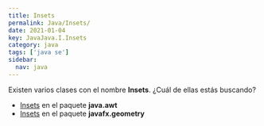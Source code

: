 ```yaml
---
title: Insets
permalink: Java/Insets/
date: 2021-01-04
key: JavaJava.I.Insets
category: java
tags: ['java se']
sidebar: 
  nav: java
---
```


Existen varios clases con el nombre **Insets**. ¿Cuál de ellas estás buscando?
<ul>
<li><a href="/Java/Insets-java-awt/">Insets</a> en el paquete <strong>java.awt</strong></li>
<li><a href="/Java/Insets-javafx-geometry/">Insets</a> en el paquete <strong>javafx.geometry</strong></li>
<ul>
